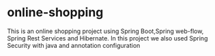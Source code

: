 # online-shopping
This is an online shopping project using Spring Boot,Spring web-flow, Spring Rest Services and Hibernate. In this project we also used Spring Security with java and annotation configuration
